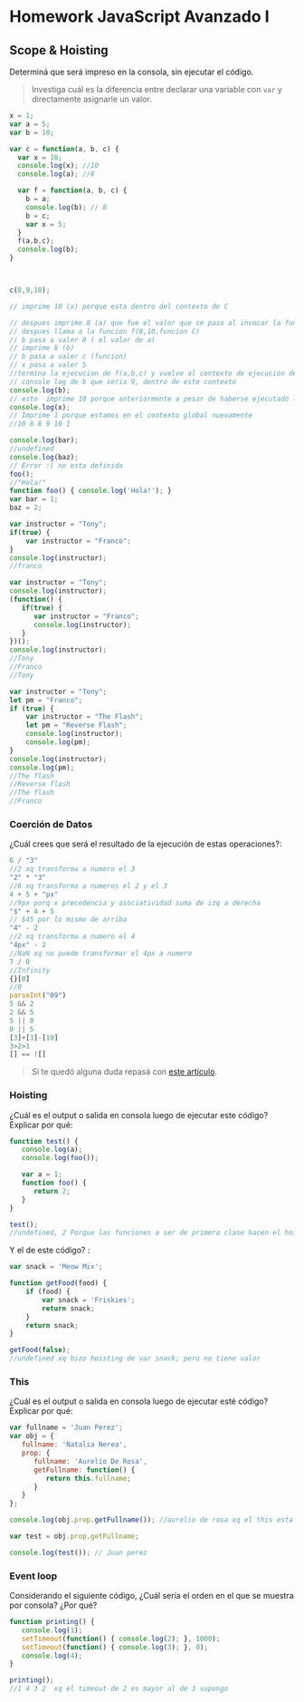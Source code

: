 
# Homework JavaScript Avanzado I

## Scope & Hoisting

Determiná que será impreso en la consola, sin ejecutar el código.

> Investiga cuál es la diferencia entre declarar una variable con `var` y directamente asignarle un valor.

```javascript
x = 1;
var a = 5;
var b = 10;

var c = function(a, b, c) {
  var x = 10;
  console.log(x); //10
  console.log(a); //8

  var f = function(a, b, c) {
    b = a; 
    console.log(b); // 8
    b = c; 
    var x = 5;
  }
  f(a,b,c); 
  console.log(b); 
}



c(8,9,10);

// imprime 10 (x) porque esta dentro del contexto de C

// despues imprime 8 (a) que fue el valor que se paso al invocar la funcion
// despues llama a la funcion f(8,10,funcion C)
// b pasa a valer 8 ( el valor de a)
// imprime 8 (b)
// b pasa a valer c (funcion)
// x pasa a valer 5
//termina la ejecucion de f(a,b,c) y vuelve al contexto de ejecución de c(8,9,10)
// console log de b que seria 9, dentro de este contexto
console.log(b);
// esto  imprime 10 porque anteriormente a pesar de haberse ejecutado la funcion, b se pasa por valor y no por referencia, entonces su valor sigue siendo 10 xq estamos en el contexto global
console.log(x);
// Imprime 1 porque estamos en el contexto global nuevamente
//10 8 8 9 10 1
```



```javascript
console.log(bar);
//undefined
console.log(baz);
// Error :( no esta definida
foo();
//"Hola!"
function foo() { console.log('Hola!'); }
var bar = 1;
baz = 2;
```

```javascript
var instructor = "Tony";
if(true) {
    var instructor = "Franco";
}
console.log(instructor);
//franco
```

```javascript
var instructor = "Tony";
console.log(instructor);
(function() {
   if(true) {
      var instructor = "Franco";
      console.log(instructor);
   }
})();
console.log(instructor);
//Tony
//Franco
//Tony
```

```javascript
var instructor = "Tony";
let pm = "Franco";
if (true) {
    var instructor = "The Flash";
    let pm = "Reverse Flash";
    console.log(instructor);
    console.log(pm);
}
console.log(instructor);
console.log(pm);
//The flash
//Reverse flash
//The flash
//Franco
```

### Coerción de Datos

¿Cuál crees que será el resultado de la ejecución de estas operaciones?:

```javascript
6 / "3"
//2 xq transforma a numero el 3
"2" * "3"
//6 xq transforma a numeros el 2 y el 3
4 + 5 + "px"
//9px porq x precedencia y asociatividad suma de izq a derecha
"$" + 4 + 5
// $45 por lo mismo de arriba
"4" - 2
//2 xq transforma a numero el 4
"4px" - 2
//NaN xq no puede transformar el 4px a numero
7 / 0
//Infinity
{}[0]
//0
parseInt("09")
5 && 2
2 && 5
5 || 0
0 || 5
[3]+[3]-[10]
3>2>1
[] == ![]
```

> Si te quedó alguna duda repasá con [este artículo](http://javascript.info/tutorial/object-conversion).


### Hoisting

¿Cuál es el output o salida en consola luego de ejecutar este código? Explicar por qué:

```javascript
function test() {
   console.log(a);
   console.log(foo());

   var a = 1;
   function foo() {
      return 2;
   }
}

test();
//undefined, 2 Porque las funciones a ser de primera clase hacen el hoisting, la variable tambien lo hace, pero solo la declaracion, es decir existe pero no se le asigno el valor aun
```

Y el de este código? :

```javascript
var snack = 'Meow Mix';

function getFood(food) {
    if (food) {
        var snack = 'Friskies';
        return snack;
    }
    return snack;
}

getFood(false);
//undefined xq hizo hoisting de var snack; pero no tiene valor
```


### This

¿Cuál es el output o salida en consola luego de ejecutar esté código? Explicar por qué:

```javascript
var fullname = 'Juan Perez';
var obj = {
   fullname: 'Natalia Nerea',
   prop: {
      fullname: 'Aurelio De Rosa',
      getFullname: function() {
         return this.fullname;
      }
   }
};

console.log(obj.prop.getFullname()); //aurelio de rosa xq el this esta en la funcion del objeto prop{}

var test = obj.prop.getFullname; 

console.log(test()); // Juan perez
```

### Event loop

Considerando el siguiente código, ¿Cuál sería el orden en el que se muestra por consola? ¿Por qué?

```javascript
function printing() {
   console.log(1);
   setTimeout(function() { console.log(2); }, 1000);
   setTimeout(function() { console.log(3); }, 0);
   console.log(4);
}

printing();
//1 4 3 2  xq el timeout de 2 es mayor al de 3 supongo
```
